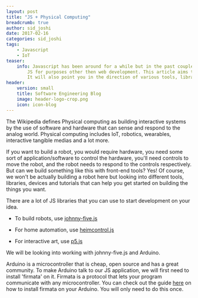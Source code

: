 ```yaml
---
layout: post
title: "JS + Physical Computing"
breadcrumb: true
author: sid_joshi
date: 2017-02-16
categories: sid_joshi
tags:
    - Javascript
    - IoT
teaser:
    info: Javascript has been around for a while but in the past couple of years it has gained a lot of attention. Its about time we start using 
        JS for purposes other then web development. This article aims to demonstrate what can be achieved in the physical world by using Javascript. 
        It will also point you in the direction of various tools, libraries, frameworks, devices and tutorials that can help you get started. 
header: 
    version: small
    title: Software Engineering Blog
    image: header-logo-crop.png
    icon: icon-blog
---
```

The Wikipedia defines Physical computing as building interactive systems by the use of software and hardware that can sense and respond to the analog world. 
Physical computing includes IoT, robotics, wearables, interactive tangible medias and a lot more.  

If you want to build a robot, you would require hardware, you need some sort of application/software to control the hardware, you'll need controls to move the robot, and the robot needs to respond to 
the controls respectively. But can we build something like this with front-end tools? Yes! 
Of course, we won't be actually building a robot here but looking into different tools, libraries, devices and tutorials that can help you get started on building the things you want.  

There are a lot of JS libraries that you can use to start development on your idea.

* To build robots, use  [johnny-five.js](http://johnny-five.io/)

* For home automation, use  [heimcontrol.js](https://ni-c.github.io/heimcontrol.js/)

* For interactive art, use  [p5.js](https://p5js.org/)
  
We will be looking into working with johnny-five.js and Arduino. 

Arduino is a microcontroller that is cheap, open source and has a great community. 
To make Arduino talk to our JS application, we will first need to install 'firmata' on it. Firmata is a protocol that lets your program communicate with any microcontroller. 
You can check out the guide  [here](http://instructables.com/id/Arduino-Installing-Standard-Firmata/) on how to install firmata on your Arduino. You will only need to do this once. 




